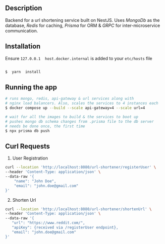 ## Description

  

Backend for a url shortening service built on NestJS. Uses *MongoDb* as the database, *Redis* for caching, *Prisma* for ORM & *GRPC* for inter-microservice communication.

  

## Installation

Ensure `127.0.0.1  host.docker.internal` is added to your `etc/hosts` file

```bash

$  yarn  install

```

  

## Running the app

  

```bash
# runs mongo, redis, api-gateway & url services along with 
# nginx load balancers. Also, scales the services to 4 instances each
$ docker compose up --build --scale api-gateway=4 --scale url=4

# wait for all the images to build & the services to boot up
# pushes mongo db schema changes from .prisma file to the db server
# needs be done once, the first time
$ npx prisma db push
```

## Curl Requests

1. User Registration

```bash
curl --location 'http://localhost:8080/url-shortener/registerUser' \
--header 'Content-Type: application/json' \
--data-raw '{
    "name": "John Doe",
    "email": "john.doe@gmail.com"
}'
```
2. Shorten Url
 ```bash
curl --location 'http://localhost:8080/url-shortener/shortenUrl' \
--header 'Content-Type: application/json' \
--data-raw '{
    "url": "https://www.reddit.com/",
    "apiKey": {received via /registerUser endpoint},
    "email": "john.doe@gmail.com"
}'
```
